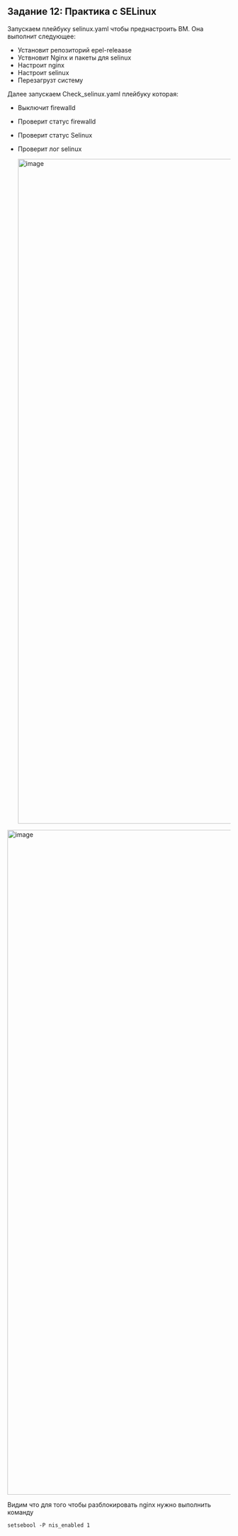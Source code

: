 ## Задание 12: Практика с SELinux

Запускаем плейбуку selinux.yaml чтобы преднастроить ВМ. Она выполнит следующее:
- Установит репозиторий epel-releaase
- Уствновит Nginx и пакеты для selinux
- Настроит nginx
- Настроит selinux
- Перезагрузт систему

Далее запускаем Check_selinux.yaml плейбуку которая:
- Выключит firewalld
- Проверит статус firewalld
- Проверит статус Selinux
- Проверит лог selinux

  <img width="1500" alt="image" src="https://github.com/Egor-Ozhmegoff/AdministratorLinux.Professional/assets/71369321/492fdc8e-56c2-4d53-a38f-2361815d3e2b">
<img width="1500" alt="image" src="https://github.com/Egor-Ozhmegoff/AdministratorLinux.Professional/assets/71369321/a53c60eb-0e36-4833-8c1f-bbb1499490cb">

Видим что для того чтобы разблокировать nginx нужно выполнить команду
```
setsebool -P nis_enabled 1
```
